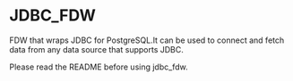 JDBC_FDW
========

FDW that wraps JDBC for PostgreSQL.It can be used to connect and fetch data from any data source that supports JDBC.

Please read the README before using jdbc_fdw.
